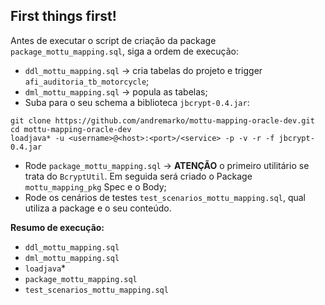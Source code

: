 
## First things first!

Antes de executar o script de criação da package `package_mottu_mapping.sql`, siga a ordem de execução:

- `ddl_mottu_mapping.sql` -> cria tabelas do projeto e trigger `afi_auditoria_tb_motorcycle`;
- `dml_mottu_mapping.sql` -> popula as tabelas;
- Suba para o seu schema a biblioteca `jbcrypt-0.4.jar`:

```
git clone https://github.com/andremarko/mottu-mapping-oracle-dev.git
cd mottu-mapping-oracle-dev
loadjava* -u <username>@<host>:<port>/<service> -p -v -r -f jbcrypt-0.4.jar
```

- Rode `package_mottu_mapping.sql` -> **ATENÇÃO** o primeiro utilitário se trata do `BcryptUtil`. Em seguida será criado o Package `mottu_mapping_pkg` Spec e o Body;
- Rode os cenários de testes `test_scenarios_mottu_mapping.sql`, qual utiliza a package e o seu conteúdo.

**Resumo de execução:**
- `ddl_mottu_mapping.sql`
- `dml_mottu_mapping.sql`
- `loadjava`*
- `package_mottu_mapping.sql`
- `test_scenarios_mottu_mapping.sql`

